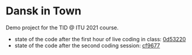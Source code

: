 Dansk in Town
=====

Demo project for the TID @ ITU 2021 course.

- state of the code after the first hour of live coding in class: [0d53220](https://github.com/mircealungu/dansk_in_town/commit/0d532209eebae545d258e77bc40c1d8506e47360)
- state of the code after the second coding session: [cf9677](https://github.com/mircealungu/dansk_in_town/commit/cf9677aad51f96bc8083d537bdea158a6b5fffb7)
